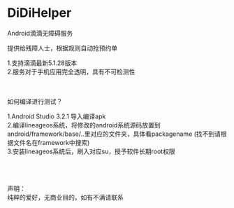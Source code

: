 # DiDiHelper
Android滴滴无障碍服务
</br>

提供给残障人士，根据规则自动抢预约单
</br>




1.支持滴滴最新5.1.28版本
</br>
2.服务对于手机应用完全透明，具有不可检测性
</br>
</br>
</br>


如何编译进行测试？
</br>

1.Android Studio 3.2.1 导入编译apk
</br>
2.编译lineageos系统，将修改的android系统源码放置到android/framework/base/..里对应的文件夹，具体看packagename (找不到请根据文件名在framework中搜索)
</br>
3.安装lineageos系统后，刷入对应su，授予软件长期root权限
</br>
</br>
</br>
</br>

声明：
</br>
纯粹的爱好，无商业目的，如有不满请联系
